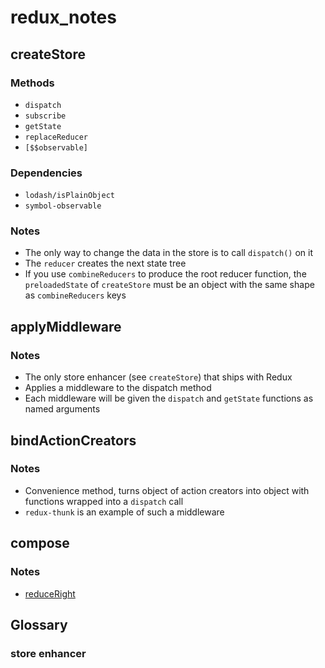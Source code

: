 # redux_notes

## createStore

### Methods

* `dispatch`
* `subscribe`
* `getState`
* `replaceReducer`
* `[$$observable]`

### Dependencies

* `lodash/isPlainObject`
* `symbol-observable`

### Notes

* The only way to change the data in the store is to call `dispatch()` on it
* The `reducer` creates the next state tree 
* If you use `combineReducers` to produce the root reducer function, the `preloadedState` of `createStore` must be an object with the same shape as `combineReducers` keys

## applyMiddleware

### Notes

* The only store enhancer (see `createStore`) that ships with Redux
* Applies a middleware to the dispatch method
* Each middleware will be given the `dispatch` and `getState` functions as named arguments

## bindActionCreators

### Notes

* Convenience method, turns object of action creators into object with functions wrapped into a `dispatch` call
* `redux-thunk` is an example of such a middleware

## compose

### Notes

* [reduceRight](https://developer.mozilla.org/en-US/docs/Web/JavaScript/Reference/Global_Objects/Array/ReduceRight)

## Glossary

### store enhancer
